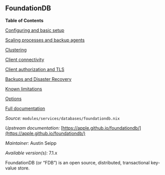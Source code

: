 ## FoundationDB

**Table of Contents**

[Configuring and basic setup](#module-services-foundationdb-configuring)

[Scaling processes and backup agents](#module-services-foundationdb-scaling)

[Clustering](#module-services-foundationdb-clustering)

[Client connectivity](#module-services-foundationdb-connectivity)

[Client authorization and TLS](#module-services-foundationdb-authorization)

[Backups and Disaster Recovery](#module-services-foundationdb-disaster-recovery)

[Known limitations](#module-services-foundationdb-limitations)

[Options](#module-services-foundationdb-options)

[Full documentation](#module-services-foundationdb-full-docs)

_Source:_ `modules/services/databases/foundationdb.nix`

_Upstream documentation:_ [https://apple.github.io/foundationdb/](https://apple.github.io/foundationdb/)

_Maintainer:_ Austin Seipp

_Available version(s):_ 7.1.x

FoundationDB (or “FDB”) is an open source, distributed, transactional key-value store.
